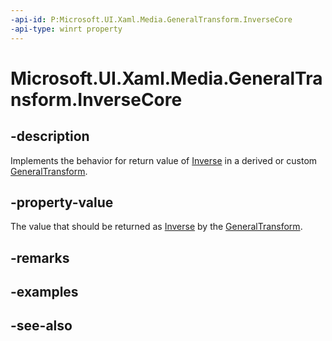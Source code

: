 ```yaml
---
-api-id: P:Microsoft.UI.Xaml.Media.GeneralTransform.InverseCore
-api-type: winrt property
---
```


<!-- Property syntax
protected Windows.UI.Xaml.Media.GeneralTransform InverseCore { get; }
-->

# Microsoft.UI.Xaml.Media.GeneralTransform.InverseCore

## -description
Implements the behavior for return value of [Inverse](generaltransform_inverse.md) in a derived or custom [GeneralTransform](generaltransform.md).

## -property-value
The value that should be returned as [Inverse](generaltransform_inverse.md) by the [GeneralTransform](generaltransform.md).
## -remarks

## -examples

## -see-also
